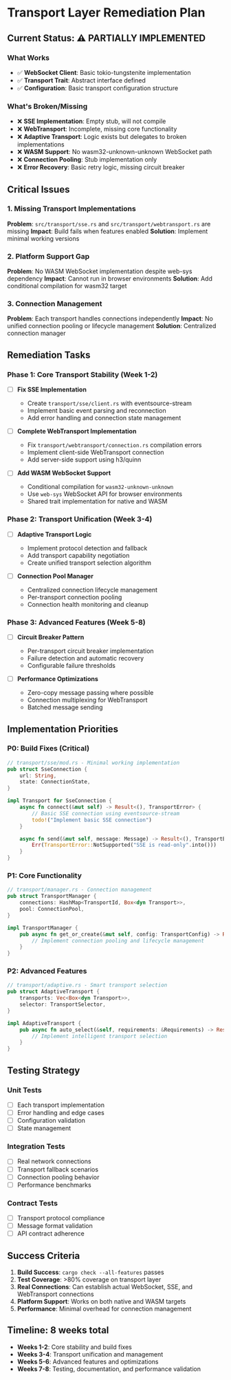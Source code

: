 # Transport Layer Remediation Plan

## Current Status: ⚠️ PARTIALLY IMPLEMENTED

### What Works

- ✅ **WebSocket Client**: Basic tokio-tungstenite implementation
- ✅ **Transport Trait**: Abstract interface defined
- ✅ **Configuration**: Basic transport configuration structure

### What's Broken/Missing

- ❌ **SSE Implementation**: Empty stub, will not compile
- ❌ **WebTransport**: Incomplete, missing core functionality
- ❌ **Adaptive Transport**: Logic exists but delegates to broken implementations
- ❌ **WASM Support**: No wasm32-unknown-unknown WebSocket path
- ❌ **Connection Pooling**: Stub implementation only
- ❌ **Error Recovery**: Basic retry logic, missing circuit breaker

## Critical Issues

### 1. Missing Transport Implementations

**Problem**: `src/transport/sse.rs` and `src/transport/webtransport.rs` are missing
**Impact**: Build fails when features enabled
**Solution**: Implement minimal working versions

### 2. Platform Support Gap

**Problem**: No WASM WebSocket implementation despite web-sys dependency
**Impact**: Cannot run in browser environments
**Solution**: Add conditional compilation for wasm32 target

### 3. Connection Management

**Problem**: Each transport handles connections independently
**Impact**: No unified connection pooling or lifecycle management
**Solution**: Centralized connection manager

## Remediation Tasks

### Phase 1: Core Transport Stability (Week 1-2)

- [ ] **Fix SSE Implementation**
  - Create `transport/sse/client.rs` with eventsource-stream
  - Implement basic event parsing and reconnection
  - Add error handling and connection state management

- [ ] **Complete WebTransport Implementation**
  - Fix `transport/webtransport/connection.rs` compilation errors
  - Implement client-side WebTransport connection
  - Add server-side support using h3/quinn

- [ ] **Add WASM WebSocket Support**
  - Conditional compilation for `wasm32-unknown-unknown`
  - Use `web-sys` WebSocket API for browser environments
  - Shared trait implementation for native and WASM

### Phase 2: Transport Unification (Week 3-4)

- [ ] **Adaptive Transport Logic**
  - Implement protocol detection and fallback
  - Add transport capability negotiation
  - Create unified transport selection algorithm

- [ ] **Connection Pool Manager**
  - Centralized connection lifecycle management
  - Per-transport connection pooling
  - Connection health monitoring and cleanup

### Phase 3: Advanced Features (Week 5-8)

- [ ] **Circuit Breaker Pattern**
  - Per-transport circuit breaker implementation
  - Failure detection and automatic recovery
  - Configurable failure thresholds

- [ ] **Performance Optimizations**
  - Zero-copy message passing where possible
  - Connection multiplexing for WebTransport
  - Batched message sending

## Implementation Priorities

### P0: Build Fixes (Critical)

```rust
// transport/sse/mod.rs - Minimal working implementation
pub struct SseConnection {
    url: String,
    state: ConnectionState,
}

impl Transport for SseConnection {
    async fn connect(&mut self) -> Result<(), TransportError> {
        // Basic SSE connection using eventsource-stream
        todo!("Implement basic SSE connection")
    }

    async fn send(&mut self, message: Message) -> Result<(), TransportError> {
        Err(TransportError::NotSupported("SSE is read-only".into()))
    }
}
```

### P1: Core Functionality

```rust
// transport/manager.rs - Connection management
pub struct TransportManager {
    connections: HashMap<TransportId, Box<dyn Transport>>,
    pool: ConnectionPool,
}

impl TransportManager {
    pub async fn get_or_create(&mut self, config: TransportConfig) -> Result<TransportId, Error> {
        // Implement connection pooling and lifecycle management
    }
}
```

### P2: Advanced Features

```rust
// transport/adaptive.rs - Smart transport selection
pub struct AdaptiveTransport {
    transports: Vec<Box<dyn Transport>>,
    selector: TransportSelector,
}

impl AdaptiveTransport {
    pub async fn auto_select(&self, requirements: &Requirements) -> Result<TransportId, Error> {
        // Implement intelligent transport selection
    }
}
```

## Testing Strategy

### Unit Tests

- [ ] Each transport implementation
- [ ] Error handling and edge cases
- [ ] Configuration validation
- [ ] State management

### Integration Tests

- [ ] Real network connections
- [ ] Transport fallback scenarios
- [ ] Connection pooling behavior
- [ ] Performance benchmarks

### Contract Tests

- [ ] Transport protocol compliance
- [ ] Message format validation
- [ ] API contract adherence

## Success Criteria

1. **Build Success**: `cargo check --all-features` passes
2. **Test Coverage**: >80% coverage on transport layer
3. **Real Connections**: Can establish actual WebSocket, SSE, and WebTransport connections
4. **Platform Support**: Works on both native and WASM targets
5. **Performance**: Minimal overhead for connection management

## Timeline: 8 weeks total

- **Weeks 1-2**: Core stability and build fixes
- **Weeks 3-4**: Transport unification and management
- **Weeks 5-6**: Advanced features and optimizations
- **Weeks 7-8**: Testing, documentation, and performance validation

